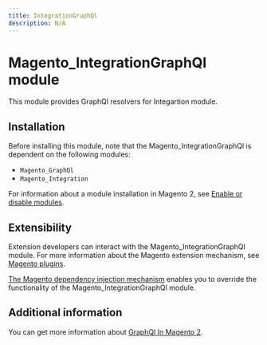 ```yaml
---
title: IntegrationGraphQl
description: N/A
---
```


# Magento_IntegrationGraphQl module

This module provides GraphQl resolvers for Integartion module. 

## Installation

Before installing this module, note that the Magento_IntegrationGraphQl is dependent on the following modules:

- `Magento_GraphQl`
- `Magento_Integration`

For information about a module installation in Magento 2, see [Enable or disable modules](https://experienceleague.adobe.com/docs/commerce-operations/installation-guide/tutorials/manage-modules.html).

## Extensibility

Extension developers can interact with the Magento_IntegrationGraphQl module. For more information about the Magento extension mechanism, see [Magento plugins](https://developer.adobe.com/commerce/php/development/components/plugins/).

[The Magento dependency injection mechanism](https://developer.adobe.com/commerce/php/development/components/dependency-injection/) enables you to override the functionality of the Magento_IntegrationGraphQl module.

## Additional information

You can get more information about [GraphQl In Magento 2](https://developer.adobe.com/commerce/webapi/graphql/).
